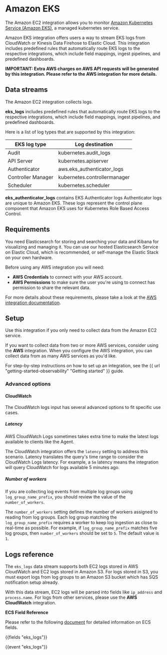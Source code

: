 # Amazon EKS

The Amazon EC2 integration allows you to monitor [Amazon Kubernetes Service (Amazon EKS)](https://aws.amazon.com/eks/), a managed kubernetes service.

Amazon EKS integration offers users a way to stream EKS logs from CloudWatch or Kinesis Data Firehose to Elastic Cloud.
This integration includes predefined rules that automatically route EKS logs to the respective integrations, which
include field mappings, ingest pipelines, and predefined dashboards.

**IMPORTANT: Extra AWS charges on AWS API requests will be generated by this integration. Please refer to the AWS integration for more details.**

## Data streams

The Amazon EC2 integration collects logs.

**eks_logs** includes predefined rules that automatically route EKS logs to the respective integrations, which
include field mappings, ingest pipelines, and predefined dashboards.

Here is a list of log types that are supported by this integration:

| EKS log type       | Log destination               |
|--------------------|-------------------------------|
| Audit              | kubernetes.audit_logs         |
| API Server         | kubernetes.apiserver          |
| Authenticator      | aws.eks_authenticator_logs    |
| Controller Manager | kubernetes.controllermanager  |
| Scheduler          | kubernetes.scheduler          |

**eks_authenticator_logs** contains EKS Authenticator logs
Authenticator logs are unique to Amazon EKS. These logs represent the control plane component that Amazon EKS uses for Kubernetes Role Based Access Control.

## Requirements

You need Elasticsearch for storing and searching your data and Kibana for visualizing and managing it.
You can use our hosted Elasticsearch Service on Elastic Cloud, which is recommended, or self-manage the Elastic Stack on your own hardware.

Before using any AWS integration you will need:

* **AWS Credentials** to connect with your AWS account.
* **AWS Permissions** to make sure the user you're using to connect has permission to share the relevant data.

For more details about these requirements, please take a look at the [AWS integration documentation](https://docs.elastic.co/integrations/aws#requirements).

## Setup

Use this integration if you only need to collect data from the Amazon EC2 service.

If you want to collect data from two or more AWS services, consider using the **AWS** integration.
When you configure the AWS integration, you can collect data from as many AWS services as you'd like.

For step-by-step instructions on how to set up an integration, see the
{{ url "getting-started-observability" "Getting started" }} guide.

### Advanced options

#### CloudWatch

The CloudWatch logs input has several advanced options to fit specific use cases.

##### Latency

AWS CloudWatch Logs sometimes takes extra time to make the latest logs available to clients like the Agent.

The CloudWatch integration offers the `latency` setting to address this scenario. Latency translates the query's time range to consider the CloudWatch Logs latency. For example, a `5m` latency means the integration will query CloudWatch for logs available 5 minutes ago.

##### Number of workers

If you are collecting log events from multiple log groups using `log_group_name_prefix`, you should review the value of the `number_of_workers`.

The `number_of_workers` setting defines the number of workers assigned to reading from log groups. Each log group matching the `log_group_name_prefix` requires a worker to keep log ingestion as close to real-time as possible. For example, if `log_group_name_prefix` matches five log groups, then `number_of_workers` should be set to `5`. The default value is `1`.

## Logs reference

The `eks_logs` data stream supports both EC2 logs stored in AWS CloudWatch and EC2 logs stored in Amazon S3.
For logs stored in S3, you must export logs from log groups to an Amazon S3 bucket which has SQS notification setup already.

With this data stream, EC2 logs will be parsed into fields like  `ip_address`
and `process.name`. For logs from other services, please use the **AWS CloudWatch** integration.

**ECS Field Reference**

Please refer to the following [document](https://www.elastic.co/guide/en/ecs/current/ecs-field-reference.html) for detailed information on ECS fields.

{{fields "eks_logs"}}

{{event "eks_logs"}}

